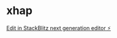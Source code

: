 # xhap

[Edit in StackBlitz next generation editor ⚡️](https://stackblitz.com/~/github.com/AyabongaQwabi/xhap)